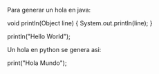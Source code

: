Para  generar un hola en java:


void println(Object line) {
    System.out.println(line);
}

println("Hello World");

Un hola en python se genera asi:

print("Hola Mundo");


